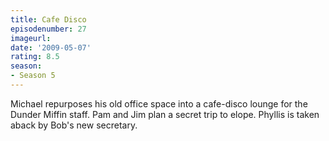 ```yaml
---
title: Cafe Disco
episodenumber: 27
imageurl: 
date: '2009-05-07'
rating: 8.5
season:
- Season 5
---
```


Michael repurposes his old office space into a cafe-disco lounge for the Dunder Miffin staff. Pam and Jim plan a secret trip to elope. Phyllis is taken aback by Bob's new secretary.
